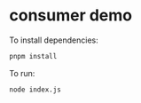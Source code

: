 # consumer demo

To install dependencies:

```bash
pnpm install
```

To run:

```bash
node index.js
```
